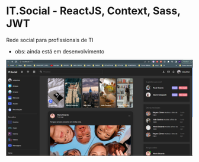 # IT.Social - ReactJS, Context, Sass, JWT
Rede social para profissionais de TI

- obs: ainda está em desenvolvimento

![obs: ainda está em desenvolvimento](./public/tela1.png)
